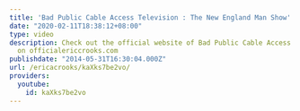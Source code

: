 ```yaml
---
title: 'Bad Public Cable Access Television : The New England Man Show'
date: "2020-02-11T18:38:12+08:00"
type: video
description: Check out the official website of Bad Public Cable Access Television
  on officialericcrooks.com
publishdate: "2014-05-31T16:30:04.000Z"
url: /ericacrooks/kaXks7be2vo/
providers:
  youtube:
    id: kaXks7be2vo
---
```

